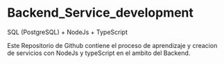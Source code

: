 # Backend_Service_development
SQL (PostgreSQL) + NodeJs + TypeScript

Este Repositorio de Github contiene el proceso de aprendizaje y creacion de servicios con NodeJs y typeScript en el ambito del Backend.
